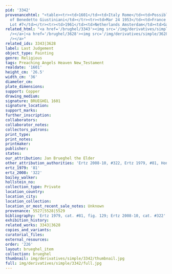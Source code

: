 ```yaml
---
pid: '3342'
provenancehtml: "<table><tr><td>1601</td><td>Italy Rome</td><td>Possibly Collection
  of Benedetto Giustiniani</td></tr><tr><td>Mar 24 1953</td><td>France Paris</td><td>Charpentier
  Lot #7</td></tr><tr><td>1961</td><td>Netherlands Amsterdam</td><td>Gallery de Boer</td></tr></table>"
related_html: "<a href='/brughel/3343'><img src='/img/derivatives/simple/3343/thumbnail.jpg'
  /></a>|<a href='/brughel/3628'><img src='/img/derivatives/simple/3628/thumbnail.jpg'
  /></a>"
related_ids: 3343|3628
label: Last Judgement
object_type: Painting
genre: Religious
tags: Preaching Angels Heaven New_Testament
realdate: '1601'
height_cm: '26.5'
width_cm: '36'
diameter_cm:
plate_dimensions:
support: Copper
drawing_medium:
signature: BRUEGHEL 1601
signature_location:
support_marks:
further_inscription:
collaborators:
collaborator_notes:
collectors_patrons:
print_type:
print_notes:
printmaker:
publisher:
states:
our_attribution: Jan Brueghel the Elder
other_attribution_authorities: 'Ertz 2008-10, #322, Ertz 1979, #81, Honig database'
ertz_1979: '81'
ertz_2008: '322'
bailey_walker:
hollstein_no:
collection_type: Private
location_country:
location_city:
location_collection:
location_or_most_recent_sale_notes: Unknown
provenance: 5527|5528|5529
bibliography: 'Ertz 1979, cat. #81, fig. 129; Ertz 2008-10, cat. #322'
exhibition_history:
related_works: 3343|3628
copies_and_variants:
curatorial_files:
external_resources:
order: '226'
layout: brueghel_item
collection: brueghel
thumbnail: img/derivatives/simple/3342/thumbnail.jpg
full: img/derivatives/simple/3342/full.jpg
---
```

